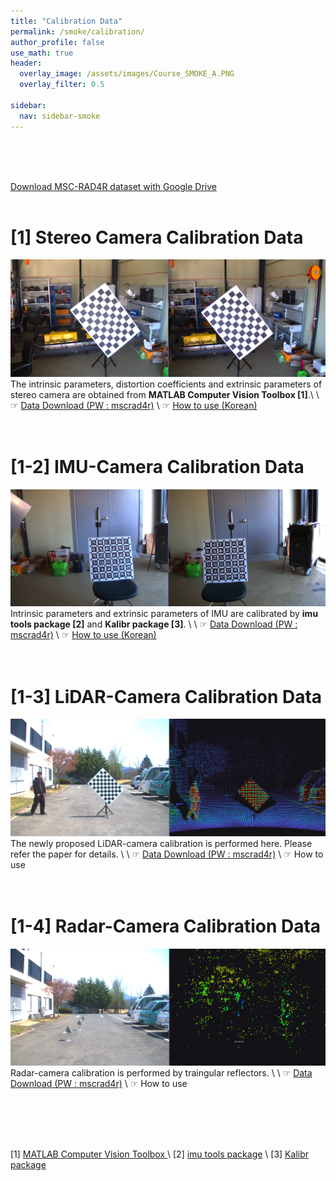 ```yaml
---
title: "Calibration Data"
permalink: /smoke/calibration/
author_profile: false
use_math: true
header:
  overlay_image: /assets/images/Course_SMOKE_A.PNG
  overlay_filter: 0.5

sidebar:
  nav: sidebar-smoke
---
```


<br/>
<br/>
<br/>


[Download MSC-RAD4R dataset with Google Drive](https://drive.google.com/drive/folders/1wCoiC4WzlgyLCSZMaYEdFcTqjOc0IkGQ?usp=drive_link)
<br/>
<br/>


# [1] Stereo Camera Calibration Data
<!-- ![ ](https://drive.google.com/uc?id=1QyPc5x389fPv5zrpQUo_Y8OxqujWo9M_) -->
![ ](/assets/images_gitblog/URBAN_calibration_cam.png)
The intrinsic parameters, distortion coefficients and extrinsic parameters of stereo camera are obtained from **MATLAB Computer Vision Toolbox [1]**.\\
\\
☞ [Data Download (PW : mscrad4r)](http://gofile.me/70cMI/DczppCiUt) \\
☞ [How to use (Korean)](https://blog.naver.com/iphone7743/222784779485)
<br/>
<br/>
<br/>

# [1-2] IMU-Camera Calibration Data
<!-- ![ ](https://drive.google.com/uc?id=1XmGMp5gO_68fygxENDAljHm_ckNsy1vm) -->
![ ](/assets/images_gitblog/URBAN_calibration_imu.png)
Intrinsic parameters and extrinsic parameters of IMU are calibrated by **imu tools package [2]** and **Kalibr package [3]**. \\
\\
☞ [Data Download (PW : mscrad4r)](http://gofile.me/70cMI/iz9OtMRAM) \\
☞ [How to use (Korean)](https://blog.naver.com/iphone7743/222791696217)
<br/>
<br/>
<br/>

# [1-3] LiDAR-Camera Calibration Data
<!-- ![ ](https://drive.google.com/uc?id=1vMnucOxEBSoJBCacDqReFfE1pHipsf3q) -->
![ ](/assets/images_gitblog/URBAN_calibration_lidar.png)
The newly proposed LiDAR-camera calibration is performed here. Please refer the paper for details.  \\
\\
☞ [Data Download (PW : mscrad4r)](http://gofile.me/70cMI/pJKkAW5hR)  \\
☞ How to use 
<br/>
<br/>
<br/>

# [1-4] Radar-Camera Calibration Data
<!-- ![ ](https://drive.google.com/uc?id=1AYmIUiI9ROVvEoNbOwAt2uG27Km1yLHN) -->
![ ](/assets/images_gitblog/URBAN_calibration_radar.png)
Radar-camera calibration is performed by traingular reflectors. \\
\\
☞ [Data Download (PW : mscrad4r)](http://gofile.me/70cMI/fYFjTrkA4)  \\
☞ How to use 




<br/>
<br/>
<br/>
<br/>

[1] [MATLAB Computer Vision Toolbox ](https://kr.mathworks.com/help/vision/ug/camera-calibration.html) \\
[2] [imu tools package](https://github.com/gaowenliang/imu_utils) \\
[3] [Kalibr package](https://github.com/ethz-asl/kalibr/wiki)

<br/>
<br/>
